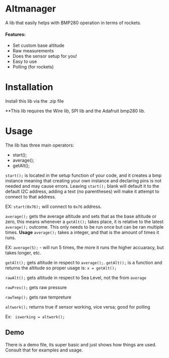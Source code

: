# Altmanager
A lib that easily helps with BMP280 operation in terms of rockets.

#### Features:
- Set custom base altitude 
- Raw measurements
- Does the sensor setup for you!
- Easy to use
- Polling (for rockets)



# Installation

Install this lib via the .zip file

**This lib requires the Wire lib, SPI lib and the Adafruit bmp280 lib.

# Usage

The lib has three main operators:
- start();
- average();
- getAlt();

```start();``` is located in the setup function of your code, and it creates a bmp instance meaning that creating your own instance and declaring pins is not needed and may cause errors. Leaving ```start();``` blank will default it to the default I2C address, adding a text (no parentheses) will make it attempt to connect to that address. 

EX: ```start(0x76);``` will connect to ```0x76``` address.

```average();``` gets the average altitude and sets that as the base altitude or zero, this means whenever a ```getAlt();``` takes place,
it is relative to the latest ```average();``` outcome. This only needs to be run once but can be ran multiple times. **Usage** ```average();``` takes a integer, and that is the amount of times it runs.

EX: ```average(5);``` - will run 5 times, the more it runs the higher accuaracy, but takes longer, etc.

```getAlt();``` gets altitude in respect to ```average();```. ```getAlt();```  is a function and returns the altitude so proper usage is: ```x = getAlt();```

```rawAlt();``` gets altitude in respect to Sea Level, not the from ```average```

```rawPres();``` gets raw pressure

```rawTemp();``` gets raw tempreture

```altwork();``` returns true if sensor working, vice versa; good for polling

Ex: ``` isworking = altwork();```


## Demo

There is a demo file, its super basic and just shows how things are used. Consult that for examples and usage.
